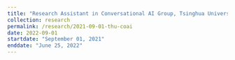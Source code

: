```yaml
---
title: "Research Assistant in Conversational AI Group, Tsinghua University"
collection: research
permalink: /research/2021-09-01-thu-coai
date: 2022-09-01
startdate: "September 01, 2021"
enddate: "June 25, 2022"
---
```

